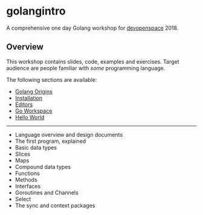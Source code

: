 # golangintro

A comprehensive one day Golang workshop for
[devopenspace](https://devopenspace.de/) 2018.

## Overview

This workshop contains slides, code, examples and exercises. Target audience
are people familiar with *some* programming language.

The following sections are available:

* [Golang Origins](Origins.md)
* [Installation](Installation.md)
* [Editors](Editors.md)
* [Go Workspace](Workspace.md)
* [Hello World](Hello.md)

----

* Language overview and design documents
* The first program, explained
* Basic data types
* Slices
* Maps
* Compound data types
* Functions
* Methods
* Interfaces
* Goroutines and Channels
* Select
* The sync and context packages
